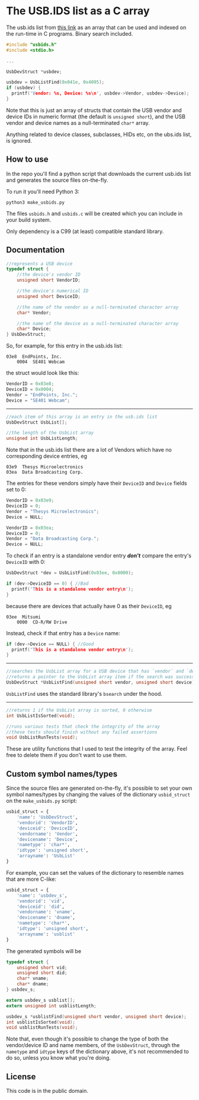 # The USB.IDS list as a C array

The usb.ids list from [this link](http://www.linux-usb.org/usb.ids) as an array that can be used and indexed on the run-time in C programs. Binary search included.

```c
#include "usbids.h"
#include <stdio.h>

...

UsbDevStruct *usbdev;

usbdev = UsbListFind(0x041e, 0x4095);
if (usbdev) {
  printf('Vendor: %s, Device: %s\n', usbdev->Vendor, usbdev->Device);
}
```

Note that this is just an array of structs that contain the USB vendor and device IDs in numeric format (the default is `unsigned short`), and the USB vendor and device names as a null-terminated `char*` array.

Anything related to device classes, subclasses, HIDs etc, on the ubs.ids list, is ignored.

## How to use

In the repo you'll find a python script that downloads the current usb.ids list and generates the source files on-the-fly.

To run it you'll need Python 3:

`python3 make_usbids.py`

The files `usbids.h` and `usbids.c` will be created which you can include in your build system.

Only dependency is a C99 (at least) compatible standard library.

## Documentation

```c
//represents a USB device
typedef struct {
  	//the device's vendor ID
	unsigned short VendorID;

  	//the device's numerical ID
	unsigned short DeviceID;

  	//the name of the vendor as a null-terminated character array
	char* Vendor;

  	//the name of the device as a null-terminated character array
	char* Device;
} UsbDevStruct;
```

So, for example, for this entry in the usb.ids list:

```
03e8  EndPoints, Inc.
	0004  SE401 Webcam
```

the struct would look like this:

```c
VendorID = 0x03e8;
DeviceID = 0x0004;
Vendor = "EndPoints, Inc.";
Device = "SE401 Webcam";
```

------

```c
//each item of this array is an entry in the usb.ids list
UsbDevStruct UsbList[];

//the length of the UsbList array
unsigned int UsbListLength;
```

Note that in the usb.ids list there are a lot of Vendors which have no corresponding device entries, eg

```
03e9  Thesys Microelectronics
03ea  Data Broadcasting Corp.
```

The entries for these vendors simply have their `DeviceID` and `Device` fields set to 0:

```c
VendorID = 0x03e9;
DeviceID = 0;
Vendor = "Thesys Microelectronics";
Device = NULL;

VendorID = 0x03ea;
DeviceID = 0;
Vendor = "Data Broadcasting Corp.";
Device = NULL;
```

To check if an entry is a standalone vendor entry **_don't_** compare the entry's `DeviceID` with 0:

```c
UsbDevStruct *dev = UsbListFind(0x03ee, 0x0000);

if (dev->DeviceID == 0) { //Bad
  printf('This is a standalone vendor entry\n');
}
```

because there are devices that actually have 0 as their `DeviceID`, eg

```
03ee  Mitsumi
	0000  CD-R/RW Drive
```

Instead, check if that entry has a `Device` name:

```c
if (dev->Device == NULL) { //Good
  printf('This is a standalone vendor entry\n');
}
```

------

```c
//searches the UsbList array for a USB device that has `vendor` and `device` IDs
//returns a pointer to the UsbList array item if the search was successful, NULL otherwise
UsbDevStruct *UsbListFind(unsigned short vendor, unsigned short device);
```

`UsbListFind` uses the standard library's `bsearch` under the hood.

------

```c
//returns 1 if the UsbList array is sorted, 0 otherwise
int UsbListIsSorted(void);

//runs various tests that check the integrity of the array
//these tests should finish without any failed assertions
void UsbListRunTests(void);
```

These are utility functions that I used to test the integrity of the array. Feel free to delete them if you don't want to use them.

## Custom symbol names/types

Since the source files are generated on-the-fly, it's possible to set your own symbol names/types by changing the values of the dictionary `usbid_struct` on the `make_usbids.py` script:

```python
usbid_struct = {
    'name': 'UsbDevStruct',
    'vendorid': 'VendorID',
    'deviceid': 'DeviceID',
    'vendorname': 'Vendor',
    'devicename': 'Device',
    'nametype': 'char*',
    'idtype': 'unsigned short',
    'arrayname': 'UsbList'
}
```

For example, you can set the values of the dictionary to resemble names that are more C-like:

```python
usbid_struct = {
    'name': 'usbdev_s',
    'vendorid': 'vid',
    'deviceid': 'did',
    'vendorname': 'vname',
    'devicename': 'dname',
    'nametype': 'char*',
    'idtype': 'unsigned short',
    'arrayname': 'usblist'
}
```

The generated symbols will be

```c
typedef struct {
	unsigned short vid;
	unsigned short did;
	char* vname;
	char* dname;
} usbdev_s;

extern usbdev_s usblist[];
extern unsigned int usblistLength;

usbdev_s *usblistFind(unsigned short vendor, unsigned short device);
int usblistIsSorted(void);
void usblistRunTests(void);
```

Note that, even though it's possible to change the type of both the vendor/device ID and name members, of the `UsbDevStruct`, through the `nametype` and `idtype` keys of the dictionary above, it's not recommended to do so, unless you know what you're doing.

## License

This code is in the public domain.